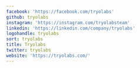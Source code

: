 ```yaml
---
facebook: 'https://facebook.com/tryolabs'
github: tryolabs
instagram: 'https://instagram.com/tryolabsteam'
linkedin: 'https://linkedin.com/company/tryolabs'
logohandle: tryolabs
sort: tryolabs
title: Tryolabs
twitter: tryolabs
website: 'https://tryolabs.com/'
---
```

